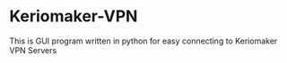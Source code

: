 # Keriomaker-VPN
This is GUI program written in python for easy connecting to Keriomaker VPN Servers
